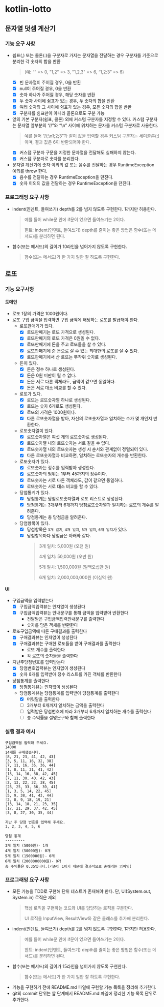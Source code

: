 # kotlin-lotto

## 문자열 덧셈 계산기

### 기능 요구 사항
- 쉼표(,) 또는 콜론(:)을 구분자로 가지는 문자열을 전달하는 경우 구분자를 기준으로 분리한 각 숫자의 합을 반환
  > (예: “” => 0, "1,2" => 3, "1,2,3" => 6, “1,2:3” => 6)
  - [x] 빈 문자열이 주어질 경우, 0을 반환
  - [x] null이 주어질 경우, 0을 반환
  - [x] 숫자 하나가 주어질 경우, 해당 숫자를 반환
  - [x] 두 숫자 사이에 쉼표가 있는 경우, 두 숫자의 합을 반환
  - [x] 여러 숫자와 그 사이에 쉼표가 있는 경우, 모든 숫자의 합을 반환
  - [x] 구분자를 쉼표만이 아니라 콜론으로도 구분 가능
  
- 앞의 기본 구분자(쉼표, 콜론) 외에 커스텀 구분자를 지정할 수 있다. 커스텀 구분자는 문자열 앞부분의 “//”와 “\n” 사이에 위치하는 문자를 커스텀 구분자로 사용한다.
  > 예를 들어 “//;\n1;2;3”과 같이 값을 입력할 경우 커스텀 구분자는 세미콜론(;)이며, 결과 값은 6이 반환되어야 한다.
  - [x] 커스텀 구분자 구문을 지정한 문자열을 전달해도 실패하지 않는다.
  - [x] 커스텀 구분자로 숫자를 분리한다.
  
- 문자열 계산기에 숫자 이외의 값 또는 음수를 전달하는 경우 RuntimeException 예외를 throw 한다.
  - [x] 음수를 전달하는 경우 RuntimeException을 던진다.
  - [x] 숫자 이외의 값을 전달하는 경우 RuntimeException을 던진다.

### 프로그래밍 요구 사항
- indent(인덴트, 들여쓰기) depth를 2를 넘지 않도록 구현한다. 1까지만 허용한다.
  > 예를 들어 while문 안에 if문이 있으면 들여쓰기는 2이다.
  > 
  > 힌트: indent(인덴트, 들여쓰기) depth를 줄이는 좋은 방법은 함수(또는 메서드)를 분리하면 된다.
- 함수(또는 메서드)의 길이가 10라인을 넘어가지 않도록 구현한다.
  > 함수(또는 메서드)가 한 가지 일만 잘 하도록 구현한다.

## 로또

### 기능 요구사항

#### 도메인
- 로또 1장의 가격은 1000원이다.
- 로또 구입 금액을 입력하면 구입 금액에 해당하는 로또를 발급해야 한다.
  - 로또판매기가 있다.
    - [x] 로또판매기는 로또 가격으로 생성된다.
    - [x] 로또판매기의 로또 가격은 0원일 수 없다.
    - [x] 로또판매기에 돈을 주고 로또들을 살 수 있다.
    - [x] 로또판매기에 준 돈으로 살 수 있는 최대한의 로또를 살 수 있다.
    - [x] 로또판매기에서 산 로또는 무작위 숫자로 생성된다.
  - 돈이 있다.
    - [x] 돈은 정수 하나로 생성된다.
    - [x] 돈은 0원 미만이 될 수 없다.
    - [x] 돈은 서로 다른 객체라도, 금액이 같으면 동일하다.
    - [x] 돈은 서로 대소 비교를 할 수 있다.
  - 로또가 있다.
    - [x] 로또는 로또숫자열 하나로 생성된다.
    - [x] 로또는 숫자 6개로도 생성된다.
    - [x] 로또의 가격은 1000원이다.
    - [x] 다른 로또숫자열을 받아, 자신의 로또숫자열과 일치하는 수가 몇 개인지 반환한다.
  - 로또숫자열이 있다.
    - [x] 로또숫자열은 여섯 개의 로또숫자로 생성된다.
    - [x] 로또숫자열 내의 로또숫자는 서로 같을 수 없다.
    - [x] 로또숫자열 내의 로또숫자는 생성 시 순서와 관계없이 정렬되어 있다.
    - [x] 다른 로또숫자열과 비교하면, 일치하는 로또숫자의 개수를 반환한다.
  - 로또숫자가 있다.
    - [x] 로또숫자는 정수를 입력받아 생성한다.
    - [x] 로또숫자의 범위는 1부터 45까지의 정수이다.
    - [x] 로또숫자는 서로 다른 객체라도, 값이 같으면 동일하다.
    - [x] 로또숫자는 서로 대소 비교를 할 수 있다.
  - 당첨통계가 있다.
    - [x] 당첨통계는 당첨로또숫자열과 로또 리스트로 생성된다.
    - [x] 당첨통계는 3개부터 6개까지 당첨로또숫자열과 일치하는 로또의 개수를 알려준다.
    - [x] 당첨통계는 총 당첨금을 알려준다.
  - 당첨항목이 있다.
    - [x] 당첨항목은 `3개 일치`, `4개 일치`, `5개 일치`, `6개 일치`가 있다.
    - [x] 당첨항목마다 당첨금은 아래와 같다.
      > 3개 일치: 5,000원 (오천 원)
      > 
      > 4개 일치: 50,000원 (오만 원)
      > 
      > 5개 일치: 1,500,000원 (일백오십만 원)
      > 
      > 6개 일치: 2,000,000,000원 (이십억 원)

#### UI
- 구입금액을 입력받는다
  - [x] 구입금액입력뷰는 인자없이 생성된다
  - [x] 구입금액입력뷰는 안내문구를 통해 금액을 입력받아 반환한다
    - 전달받은 구입금액입력안내문구를 출력한다 
    - 숫자를 담은 객체를 반환한다
- 로또구입금액에 따른 구매결과를 출력한다
  - [x] 구매결과뷰는 인자없이 생성된다
  - [x] 구매결과뷰는 구매한 로또들을 받아 구매결과를 출력한다
    - 로또 개수를 출력한다
    - 각 로또의 숫자들을 출력한다
- 지난주당첨번호를 입력받는다
  - [x] 당첨번호입력뷰는 인자없이 생성된다
  - [x] 숫자 6개를 입력받아 정수 리스트를 가진 객체를 반환한다
- 당첨통계를 출력한다
  - [x] 당첨통계뷰는 인자없이 생성된다
  - 당첨통계뷰는 당첨통계를 입력받아 당첨통계를 출력한다
    - [x] 머릿말을 출력한다
    - [ ] 3개부터 6개까지 일치하는 금액을 출력한다
    - [ ] 입력받은 당첨번호에 따라 3개부터 6개까지 일치하는 개수를 출력한다
    - [ ] 총 수익률을 설명문구와 함께 출력한다

### 실행 결과 예시

```text
구입금액을 입력해 주세요.
14000
14개를 구매했습니다.
[8, 21, 23, 41, 42, 43]
[3, 5, 11, 16, 32, 38]
[7, 11, 16, 35, 36, 44]
[1, 8, 11, 31, 41, 42]
[13, 14, 16, 38, 42, 45]
[7, 11, 30, 40, 42, 43]
[2, 13, 22, 32, 38, 45]
[23, 25, 33, 36, 39, 41]
[1, 3, 5, 14, 22, 45]
[5, 9, 38, 41, 43, 44]
[2, 8, 9, 18, 19, 21]
[13, 14, 18, 21, 23, 35]
[17, 21, 29, 37, 42, 45]
[3, 8, 27, 30, 35, 44]

지난 주 당첨 번호를 입력해 주세요.
1, 2, 3, 4, 5, 6

당첨 통계
---------
3개 일치 (5000원)- 1개
4개 일치 (50000원)- 0개
5개 일치 (1500000원)- 0개
6개 일치 (2000000000원)- 0개
총 수익률은 0.35입니다.(기준이 1이기 때문에 결과적으로 손해라는 의미임)
```

### 프로그래밍 요구 사항
- 모든 기능을 TDD로 구현해 단위 테스트가 존재해야 한다. 단, UI(System.out, System.in) 로직은 제외
  > 핵심 로직을 구현하는 코드와 UI를 담당하는 로직을 구분한다.
  > 
  > UI 로직을 InputView, ResultView와 같은 클래스를 추가해 분리한다.
- indent(인덴트, 들여쓰기) depth를 2를 넘지 않도록 구현한다. 1까지만 허용한다.
  > 예를 들어 while문 안에 if문이 있으면 들여쓰기는 2이다.
  > 
  > 힌트: indent(인덴트, 들여쓰기) depth를 줄이는 좋은 방법은 함수(또는 메서드)를 분리하면 된다.
- 함수(또는 메서드)의 길이가 15라인을 넘어가지 않도록 구현한다.
  > 함수(또는 메서드)가 한 가지 일만 잘 하도록 구현한다.
- 기능을 구현하기 전에 README.md 파일에 구현할 기능 목록을 정리해 추가한다.
- git의 commit 단위는 앞 단계에서 README.md 파일에 정리한 기능 목록 단위로 추가한다.
